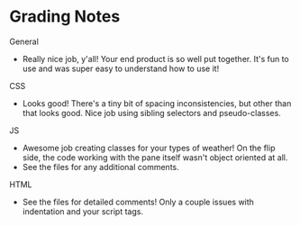 # Grading Notes

General
- Really nice job, y'all! Your end product is so well put together. It's fun to use and was super easy to understand how to use it!

CSS
- Looks good! There's a tiny bit of spacing inconsistencies, but other than that looks good. Nice job using sibling selectors and pseudo-classes.

JS
- Awesome job creating classes for your types of weather! On the flip side, the code working with the pane itself wasn't object oriented at all.
- See the files for any additional comments.

HTML
- See the files for detailed comments! Only a couple issues with indentation and your script tags.